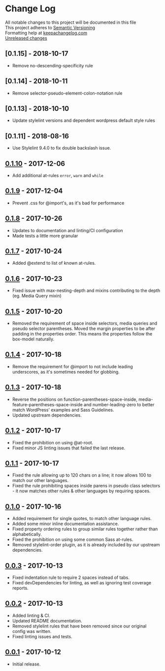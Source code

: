 # Change Log

All notable changes to this project will be documented in this file  
This project adheres to [Semantic Versioning](http://semver.org/)  
Formatting help at [keepachangelog.com](http://keepachangelog.com/)  
[Unreleased changes]

## [0.1.15] - 2018-10-17

- Remove no-descending-specificity rule

## [0.1.14] - 2018-10-11

- Remove selector-pseudo-element-colon-notation rule

## [0.1.13] - 2018-10-10

- Update stylelint versions and dependent wordpress default style rules

## [0.1.11] - 2018-08-16

- Use Stylelint 9.4.0 to fix double backslash issue.

## [0.1.10] - 2017-12-06

- Add additional at-rules `error`, `warn` and `while`

## [0.1.9] - 2017-12-04

- Prevent .css for @import's, as it's bad for performance

## [0.1.8] - 2017-10-26

- Updates to documentation and linting/CI configuration
- Made tests a little more granular

## [0.1.7] - 2017-10-24

- Added @extend to list of known at-rules.

## [0.1.6] - 2017-10-23

- Fixed issue with max-nesting-depth and mixins contributing to the depth (eg. Media Query mixin)

## [0.1.5] - 2017-10-20

- Removed the requirement of space inside selectors, media queries and pseudo selector parentheses. Moved the margin properties to be after padding in the properties order. This means the properties follow the box-model naturally.

## [0.1.4] - 2017-10-18

- Remove the requirement for @import to not include leading underscores, as it's sometimes needed for globbing.

## [0.1.3] - 2017-10-18

- Reverse the positions on function-parentheses-space-inside, media-feature-parentheses-space-inside and number-leading-zero to better match WordPress' examples and Sass Guidelines.
- Updated upstream dependencies.

## [0.1.2] - 2017-10-17

- Fixed the prohibition on using @at-root.
- Fixed minor JS linting issues that failed the last release.

## [0.1.1] - 2017-10-17

- Fixed the rule allowing up to 120 chars on a line; it now allows 100 to match our other languages.
- Fixed the rule prohibiting spaces inside parens in pseudo class selectors - it now matches other rules & other languages by requiring spaces.

## [0.1.0] - 2017-10-16

- Added requirement for single quotes, to match other language rules.
- Added some minor inline documentation assistance.
- Fixed property ordering rules to group similar rules together rather than alphabetically.
- Fixed the prohibition on using some common Sass at-rules.
- Removed stylelint-order plugin, as it is already included by our upstream dependencies.

## [0.0.3] - 2017-10-13

- Fixed indentation rule to require 2 spaces instead of tabs.
- Fixed devDependencies for linting, as well as ignoring test coverage reports.

## [0.0.2] - 2017-10-13

- Added linting & CI.
- Updated README documentation.
- Removed stylelint rules that have been removed since our original config was written.
- Fixed linting issues and tests.

## [0.0.1] - 2017-10-12

- Initial release.

[Unreleased changes]: https://github.com/ChromatixAU/stylelint-config-chromatix/compare/v0.1.10...HEAD
[0.1.10]: https://github.com/ChromatixAU/stylelint-config-chromatix/compare/v0.1.9...v0.1.10
[0.1.9]: https://github.com/ChromatixAU/stylelint-config-chromatix/compare/v0.1.8...v0.1.9
[0.1.8]: https://github.com/ChromatixAU/stylelint-config-chromatix/compare/v0.1.7...v0.1.8
[0.1.7]: https://github.com/ChromatixAU/stylelint-config-chromatix/compare/v0.1.6...v0.1.7
[0.1.6]: https://github.com/ChromatixAU/stylelint-config-chromatix/compare/v0.1.5...v0.1.6
[0.1.5]: https://github.com/ChromatixAU/stylelint-config-chromatix/compare/v0.1.4...v0.1.5
[0.1.4]: https://github.com/ChromatixAU/stylelint-config-chromatix/compare/v0.1.3...v0.1.4
[0.1.3]: https://github.com/ChromatixAU/stylelint-config-chromatix/compare/v0.1.2...v0.1.3
[0.1.2]: https://github.com/ChromatixAU/stylelint-config-chromatix/compare/v0.1.1...v0.1.2
[0.1.1]: https://github.com/ChromatixAU/stylelint-config-chromatix/compare/v0.1.0...v0.1.1
[0.1.0]: https://github.com/ChromatixAU/stylelint-config-chromatix/compare/v0.0.3...v0.1.0
[0.0.3]: https://github.com/ChromatixAU/stylelint-config-chromatix/compare/v0.0.2...v0.0.3
[0.0.2]: https://github.com/ChromatixAU/stylelint-config-chromatix/compare/v0.0.1...v0.0.2
[0.0.1]: https://github.com/ChromatixAU/stylelint-config-chromatix/compare/6cce191...v0.0.1
